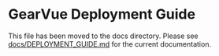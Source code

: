 # GearVue Deployment Guide

This file has been moved to the docs directory. Please see [docs/DEPLOYMENT_GUIDE.md](docs/DEPLOYMENT_GUIDE.md) for the current documentation.